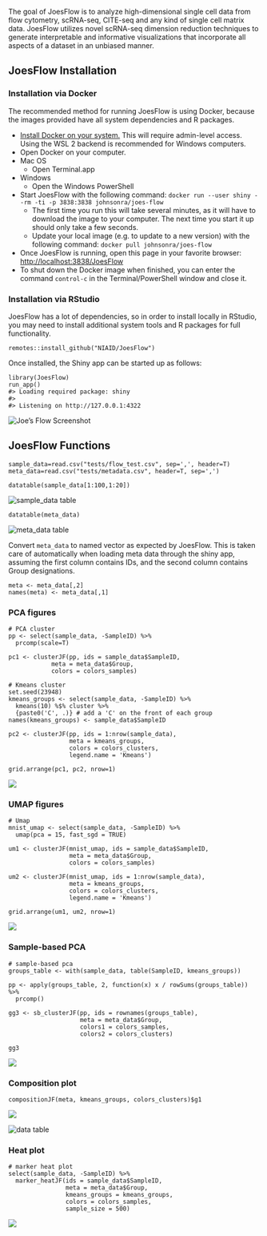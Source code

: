 The goal of JoesFlow is to analyze high-dimensional single cell data
from flow cytometry, scRNA-seq, CITE-seq and any kind of single cell
matrix data. JoesFlow utilizes novel scRNA-seq dimension reduction
techniques to generate interpretable and informative visualizations that
incorporate all aspects of a dataset in an unbiased manner.

## JoesFlow Installation

### Installation via Docker

The recommended method for running JoesFlow is using Docker, because the
images provided have all system dependencies and R packages.

-   [Install Docker on your
    system.](https://docs.docker.com/get-docker/) This will require
    admin-level access. Using the WSL 2 backend is recommended for
    Windows computers.
-   Open Docker on your computer.
-   Mac OS
    -   Open Terminal.app
-   Windows
    -   Open the Windows PowerShell
-   Start JoesFlow with the following command:
    `docker run --user shiny --rm -ti -p 3838:3838 johnsonra/joes-flow`
    -   The first time you run this will take several minutes, as it
        will have to download the image to your computer. The next time
        you start it up should only take a few seconds.
    -   Update your local image (e.g. to update to a new version) with
        the following command: `docker pull johnsonra/joes-flow`
-   Once JoesFlow is running, open this page in your favorite browser:
    <http://localhost:3838/JoesFlow>
-   To shut down the Docker image when finished, you can enter the
    command `control-c` in the Terminal/PowerShell window and close it.

### Installation via RStudio

JoesFlow has a lot of dependencies, so in order to install locally in
RStudio, you may need to install additional system tools and R packages
for full functionality.

    remotes::install_github("NIAID/JoesFlow")

Once installed, the Shiny app can be started up as follows:

    library(JoesFlow)
    run_app()
    #> Loading required package: shiny
    #> 
    #> Listening on http://127.0.0.1:4322

![Joe’s Flow Screenshot](README_files/setup-1.png)

## JoesFlow Functions

    sample_data=read.csv("tests/flow_test.csv", sep=',', header=T)
    meta_data=read.csv("tests/metadata.csv", header=T, sep=',')

    datatable(sample_data[1:100,1:20])

![sample\_data table](README_files/test_data-1.png)

    datatable(meta_data)

![meta\_data table](README_files/test_data-2.png)

Convert `meta_data` to named vector as expected by JoesFlow. This is
taken care of automatically when loading meta data through the shiny
app, assuming the first column contains IDs, and the second column
contains Group designations.

    meta <- meta_data[,2]
    names(meta) <- meta_data[,1]

### PCA figures


    # PCA cluster
    pp <- select(sample_data, -SampleID) %>%
      prcomp(scale=T)
      
    pc1 <- clusterJF(pp, ids = sample_data$SampleID, 
                meta = meta_data$Group, 
                colors = colors_samples)
     
    # Kmeans cluster
    set.seed(23948)
    kmeans_groups <- select(sample_data, -SampleID) %>%
      kmeans(10) %$% cluster %>%
      {paste0('C', .)} # add a 'C' on the front of each group
    names(kmeans_groups) <- sample_data$SampleID
      
    pc2 <- clusterJF(pp, ids = 1:nrow(sample_data),
                     meta = kmeans_groups,
                     colors = colors_clusters,
                     legend.name = 'Kmeans')

    grid.arrange(pc1, pc2, nrow=1)

<img src="README_files/figure-markdown_strict/pca-1.png" style="display: block; margin: auto;" />

### UMAP figures


    # Umap
    mnist_umap <- select(sample_data, -SampleID) %>%
      umap(pca = 15, fast_sgd = TRUE)

    um1 <- clusterJF(mnist_umap, ids = sample_data$SampleID,
                     meta = meta_data$Group,
                     colors = colors_samples)

    um2 <- clusterJF(mnist_umap, ids = 1:nrow(sample_data),
                     meta = kmeans_groups,
                     colors = colors_clusters,
                     legend.name = 'Kmeans')

    grid.arrange(um1, um2, nrow=1)

<img src="README_files/figure-markdown_strict/umap-1.png" style="display: block; margin: auto;" />

### Sample-based PCA

    # sample-based pca
    groups_table <- with(sample_data, table(SampleID, kmeans_groups))

    pp <- apply(groups_table, 2, function(x) x / rowSums(groups_table)) %>%
      prcomp()

    gg3 <- sb_clusterJF(pp, ids = rownames(groups_table),
                        meta = meta_data$Group,
                        colors1 = colors_samples,
                        colors2 = colors_clusters)

    gg3

<img src="README_files/figure-markdown_strict/sample based pca-1.png" style="display: block; margin: auto;" />

### Composition plot

    compositionJF(meta, kmeans_groups, colors_clusters)$g1

<img src="README_files/figure-markdown_strict/comp_plot-1.png" style="display: block; margin: auto;" />

![data table](README_files/comp_plot-2.png)

### Heat plot

    # marker heat plot
    select(sample_data, -SampleID) %>%
      marker_heatJF(ids = sample_data$SampleID,
                    meta = meta_data$Group,
                    kmeans_groups = kmeans_groups,
                    colors = colors_samples,
                    sample_size = 500)

<img src="README_files/figure-markdown_strict/heat_plot-1.png" style="display: block; margin: auto;" />
